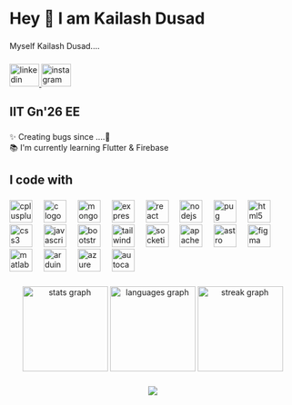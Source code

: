 <h1 align="left">Hey 👋 I am Kailash Dusad</h1>

###

<p align="left">Myself Kailash Dusad....</p>

###

<div align="left">
  <a href="https://www.linkedin.com/in/kailash-dusad-36475925b/" target="_blank">
    <img src="https://raw.githubusercontent.com/maurodesouza/profile-readme-generator/master/src/assets/icons/social/linkedin/default.svg" width="52" height="40" alt="linkedin logo"  />
  </a>
  <a href="https://www.instagram.com/kailash_dusad_07/" target="_blank">
    <img src="https://raw.githubusercontent.com/maurodesouza/profile-readme-generator/master/src/assets/icons/social/instagram/default.svg" width="52" height="40" alt="instagram logo"  />
  </a>
</div>

###

<h2 align="left">IIT Gn'26 EE</h2>

###

<p align="left">✨ Creating bugs since ....🤔<br>📚 I'm currently learning Flutter & Firebase</p>

###

<h2 align="left">I code with</h2>

###

<div align="left">
  <img src="https://cdn.jsdelivr.net/gh/devicons/devicon/icons/cplusplus/cplusplus-original.svg" height="40" alt="cplusplus logo"  />
  <img width="12" />
  <img src="https://cdn.jsdelivr.net/gh/devicons/devicon/icons/c/c-original.svg" height="40" alt="c logo"  />
  <img width="12" />
  <img src="https://cdn.jsdelivr.net/gh/devicons/devicon/icons/mongodb/mongodb-original.svg" height="40" alt="mongodb logo"  />
  <img width="12" />
  <img src="https://cdn.simpleicons.org/express/000000" height="40" alt="express logo"  />
  <img width="12" />
  <img src="https://cdn.jsdelivr.net/gh/devicons/devicon/icons/react/react-original.svg" height="40" alt="react logo"  />
  <img width="12" />
  <img src="https://cdn.simpleicons.org/nodedotjs/339933" height="40" alt="nodejs logo"  />
  <img width="12" />
  <img src="https://cdn.simpleicons.org/pug/A86454" height="40" alt="pug logo"  />
  <img width="12" />
  <img src="https://cdn.jsdelivr.net/gh/devicons/devicon/icons/html5/html5-original.svg" height="40" alt="html5 logo"  />
  <img width="12" />
  <img src="https://cdn.jsdelivr.net/gh/devicons/devicon/icons/css3/css3-original.svg" height="40" alt="css3 logo"  />
  <img width="12" />
  <img src="https://cdn.jsdelivr.net/gh/devicons/devicon/icons/javascript/javascript-original.svg" height="40" alt="javascript logo"  />
  <img width="12" />
  <img src="https://cdn.simpleicons.org/bootstrap/7952B3" height="40" alt="bootstrap logo"  />
  <img width="12" />
  <img src="https://cdn.simpleicons.org/tailwindcss/06B6D4" height="40" alt="tailwindcss logo"  />
  <img width="12" />
  <img src="https://cdn.jsdelivr.net/gh/devicons/devicon/icons/socketio/socketio-original.svg" height="40" alt="socketio logo"  />
  <img width="12" />
  <img src="https://cdn.simpleicons.org/apache/D22128" height="40" alt="apache logo"  />
  <img width="12" />
  <img src="https://cdn.simpleicons.org/astro/FF5D01" height="40" alt="astro logo"  />
  <img width="12" />
  <img src="https://cdn.simpleicons.org/figma/F24E1E" height="40" alt="figma logo"  />
  <img width="12" />
  <img src="https://skillicons.dev/icons?i=matlab" height="40" alt="matlab logo"  />
  <img width="12" />
  <img src="https://cdn.simpleicons.org/arduino/00979D" height="40" alt="arduino logo"  />
  <img width="12" />
  <img src="https://cdn.simpleicons.org/microsoftazure/0078D4" height="40" alt="azure logo"  />
  <img width="12" />
  <img src="https://skillicons.dev/icons?i=autocad" height="40" alt="autocad logo"  />
</div>

###

<div align="center">
  <img src="https://github-readme-stats.vercel.app/api?username=KailashDusad&hide_title=false&hide_rank=false&show_icons=true&include_all_commits=true&count_private=true&disable_animations=false&theme=dracula&locale=en&hide_border=false&order=1" height="150" alt="stats graph"  />
  <img src="https://github-readme-stats.vercel.app/api/top-langs?username=KailashDusad&locale=en&hide_title=false&layout=compact&card_width=320&langs_count=5&theme=dracula&hide_border=false&order=2" height="150" alt="languages graph"  />
  <img src="https://streak-stats.demolab.com?user=KailashDusad&locale=en&mode=daily&theme=dracula&hide_border=false&border_radius=5&order=3" height="150" alt="streak graph"  />
</div>

###

<div align="center">
  <img src="https://profile-counter.glitch.me/KailashDusad/count.svg?"  />
</div>

###
